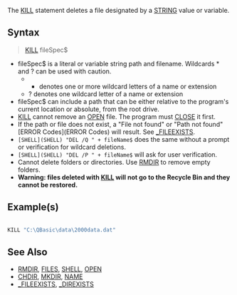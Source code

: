 The [KILL](KILL) statement deletes a file designated by a [STRING](STRING) value or variable.

## Syntax

> [KILL](KILL) fileSpec$

* fileSpec$ is a literal or variable string path and filename. Wildcards * and ? can be used with caution.
  - * denotes one or more wildcard letters of a name or extension
  - ? denotes one wildcard letter of a name or extension
* fileSpec$ can include a path that can be either relative to the program's current location or absolute, from the root drive.
* [KILL](KILL) cannot remove an [OPEN](OPEN) file. The program must [CLOSE](CLOSE) it first.  
* If the path or file does not exist, a "File not found" or "Path not found" [ERROR Codes](ERROR Codes) will result. See [_FILEEXISTS](_FILEEXISTS).
* `[SHELL](SHELL) "DEL /Q " + fileName$` does the same without a prompt or verification for wildcard deletions.
* `[SHELL](SHELL) "DEL /P " + fileName$` will ask for user verification. 
* Cannot delete folders or directories. Use [RMDIR](RMDIR) to remove empty folders.
* **Warning: files deleted with [KILL](KILL) will not go to the Recycle Bin and they cannot be restored.**

## Example(s)

```vb

KILL "C:\QBasic\data\2000data.dat"

```

## See Also

* [RMDIR](RMDIR), [FILES](FILES), [SHELL](SHELL), [OPEN](OPEN)
* [CHDIR](CHDIR), [MKDIR](MKDIR), [NAME](NAME)
* [_FILEEXISTS](_FILEEXISTS), [_DIREXISTS](_DIREXISTS)

